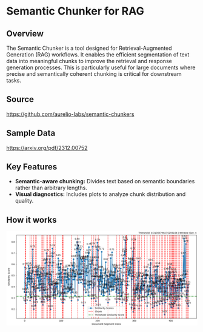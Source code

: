 
# Semantic Chunker for RAG

## Overview
The Semantic Chunker is a tool designed for Retrieval-Augmented Generation (RAG) workflows. It enables the efficient segmentation of text data into meaningful chunks to improve the retrieval and response generation processes. This is particularly useful for large documents where precise and semantically coherent chunking is critical for downstream tasks.

## Source
https://github.com/aurelio-labs/semantic-chunkers

## Sample Data
https://arxiv.org/pdf/2312.00752

## Key Features
- **Semantic-aware chunking:** Divides text based on semantic boundaries rather than arbitrary lengths.
- **Visual diagnostics:** Includes plots to analyze chunk distribution and quality.

## How it works
![Chunk Length Distribution](images/chunk_distribution.png "Chunk Length Distribution Plot")

